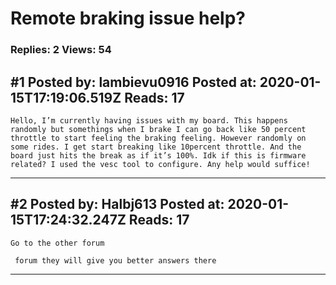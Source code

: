 # Remote braking issue help?

### Replies: 2 Views: 54

## \#1 Posted by: lambievu0916 Posted at: 2020-01-15T17:19:06.519Z Reads: 17

```
Hello, I’m currently having issues with my board. This happens randomly but somethings when I brake I can go back like 50 percent throttle to start feeling the braking feeling. However randomly on some rides. I get start breaking like 10percent throttle. And the board just hits the break as if it’s 100%. Idk if this is firmware related? I used the vesc tool to configure. Any help would suffice!
```

---
## \#2 Posted by: Halbj613 Posted at: 2020-01-15T17:24:32.247Z Reads: 17

```
Go to the other forum

 forum they will give you better answers there
```

---
